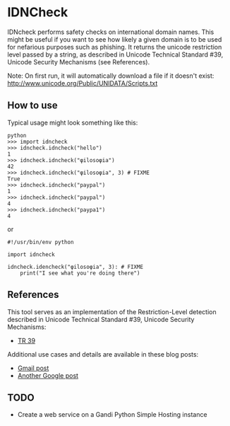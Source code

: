 # IDNCheck

IDNcheck performs safety checks on international domain names.
This might be useful if you want to see how likely a given domain
is to be used for nefarious purposes such as phishing.
It returns the unicode restriction level passed by a string, as described
in Unicode Technical Standard #39, Unicode Security Mechanisms (see References).

Note: On first run, it will automatically download a file if it doesn't exist:
http://www.unicode.org/Public/UNIDATA/Scripts.txt

## How to use

Typical usage might look something like this:

    python
    >>> import idncheck
    >>> idncheck.idncheck("hello")
    1
    >>> idncheck.idncheck("φilosoφia")
    42
    >>> idncheck.idncheck("φilosoφia", 3) # FIXME
    True
    >>> idncheck.idncheck("paypal")
    1
    >>> idncheck.idncheck("paypаl")
    4
    >>> idncheck.idncheck("раура1")
    4

or

    #!/usr/bin/env python

    import idncheck

    idncheck.idencheck("φilosoφia", 3): # FIXME
        print("I see what you're doing there")


## References

This tool serves as an implementation of the Restriction-Level detection described
in Unicode Technical Standard #39, Unicode Security Mechanisms: 

- [TR 39](http://www.unicode.org/reports/tr39/#Restriction_Level_Detection)


Additional use cases and details are available in these blog posts:

- [Gmail post](http://googleonlinesecurity.blogspot.com/2014/08/protecting-gmail-in-global-world.html)
- [Another Google post](http://googleenterprise.blogspot.com/2014/08/protecting-gmail-in-global-world.html)

## TODO

- Create a web service on a Gandi Python Simple Hosting instance

